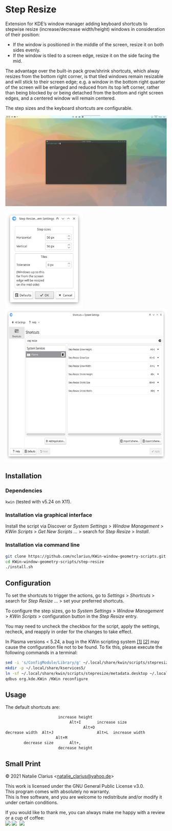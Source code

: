 # Step Resize

Extension for KDE’s window manager adding keyboard shortcuts to stepwise resize (increase/decrease width/height) windows in consideration of their position:

- If the window is positioned in the middle of the screen, resize it on both sides evenly.
- If the window is tiled to a screen edge, resize it on the side facing the mid.

The advantage over the built-in pack grow/shrink shortcuts, which alway resizes from the bottom right corner, is that tiled windows remain resizable and will stick to their screen edge; e.g. a window in the bottom right quarter of the screen will be enlarged and reduced from its top left corner, rather than being blocked by or being detached from the bottom and right screen edges, and a centered window will remain centered.

The step sizes and the keyboard shortcuts are configurable.

![screenshot](.img/screenshot.gif)

<img src=".img/config.png" alt="config" height="300"/>

<img src=".img/shortcuts.png" alt="shortcuts" height="475"/>


## Installation

### Dependencies

`kwin` (tested with v5.24 on X11).

### Installation via graphical interface

Install the script via Discover or *System Settings* > *Window Management* > *KWin Scripts* > *Get New Scripts …* > search for *Step Resize* > *Install*.

### Installation via command line

```bash
git clone https://github.com/nclarius/KWin-window-geometry-scripts.git
cd KWin-window-geometry-scripts/step-resize
./install.sh
```



## Configuration

To set the shortcuts to trigger the actions, go to *Settings* > *Shortcuts* > search for *Step Resize* … > set your preferred shortcuts.

To configure the step sizes, go to *System Settings* > *Window Management* > *KWin Scripts* > configuration button in the *Step Resize* entry.

You may need to uncheck the checkbox for the script, apply the settings, recheck, and reapply in order for the changes to take effect.

In Plasma versions < 5.24, a bug in the KWin scripting system [[1]](https://bugs.kde.org/show_bug.cgi?id=411430) [[2]](https://bugs.kde.org/show_bug.cgi?id=444378) may cause the configuration file not to be found. To fix this, please execute the following commands in a terminal:

```bash
sed -i 's/ConfigModule/Library/g' ~/.local/share/kwin/scripts/stepresize/metadata.desktop
mkdir -p ~/.local/share/kservices5/
ln -sf ~/.local/share/kwin/scripts/stepresize/metadata.desktop ~/.local/share/kservices5/stepresize.desktop
qdbus org.kde.KWin /KWin reconfigure
```



## Usage

The default shortcuts are:

```
                       increase height    
                            Alt+I       increase size  
                                  Alt+O    
decrease width  Alt+J                   Alt+L  increase width     
                      Alt+M
        decrease size       Alt+,
                       decrease height
```



## Small Print

© 2021 Natalie Clarius \<natalie_clarius@yahoo.de\>

This work is licensed under the GNU General Public License v3.0.  
This program comes with absolutely no warranty.  
This is free software, and you are welcome to redistribute and/or modify it under certain conditions.  

If you would like to thank me, you can always make me happy with a review or a cup of coffee:  
<a href="https://store.kde.org/p/1632260"><img src="https://raw.githubusercontent.com/nclarius/Plasma-window-decorations/main/.img/kdestore.png" height="25"/></a>
<a href="https://www.paypal.com/donate/?hosted_button_id=7LUUJD83BWRM4"><img src="https://www.paypalobjects.com/en_US/DK/i/btn/btn_donateCC_LG.gif" height="25"/></a>&nbsp;&nbsp;<a href="https://www.buymeacoffee.com/nclarius"><img src="https://cdn.buymeacoffee.com/buttons/v2/default-yellow.png" height="25"/></a>
